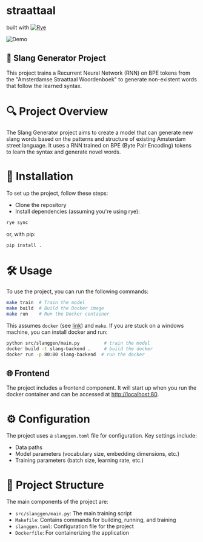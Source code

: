 # straattaal
built with [![Rye](https://img.shields.io/endpoint?url=https://gist.githubusercontent.com/ischaojie/7e975b710fd2265b983c051349369881/raw/5cc749c1b94777dc04069668e0c19959bbbd5b46/rye-badge.json)](https://rye-up.com/)


![Demo](./streetlang-demo.gif)

## 🚀 Slang Generator Project
This project trains a Recurrent Neural Network (RNN) on BPE tokens from the "Amsterdamse Straattaal Woordenboek" to generate non-existent words that follow the learned syntax.

# 🔍 Project Overview
The Slang Generator project aims to create a model that can generate new slang words based on the patterns and structure of existing Amsterdam street language. It uses a RNN trained on BPE (Byte Pair Encoding) tokens to learn the syntax and generate novel words.

# 💾 Installation
To set up the project, follow these steps:

- Clone the repository
- Install dependencies (assuming you're using rye):
```bash
rye sync
```
or, with pip:
```bash
pip install .
```
# 🛠 Usage
To use the project, you can run the following commands:
```bash
make train  # Train the model
make build  # Build the Docker image
make run    # Run the Docker container
```
This assumes `docker` (see [link](https://www.docker.com/)) and `make`.
If you are stuck on a windows machine, you can install docker and run:
```bash
python src/slanggen/main.py         # train the model
docker build -t slang-backend .     # build the docker
docker run -p 80:80 slang-backend  # run the docker
```

## 🌐 Frontend
The project includes a frontend component.
It will start up when you run the docker container and can be accessed at [http://localhost:80](http://localhost:80).

# ⚙️ Configuration
The project uses a `slanggen.toml` file for configuration. Key settings include:

- Data paths
- Model parameters (vocabulary size, embedding dimensions, etc.)
- Training parameters (batch size, learning rate, etc.)

# 📁 Project Structure
The main components of the project are:
- `src/slanggen/main.py`: The main training script
- `Makefile`: Contains commands for building, running, and training
- `slanggen.toml`: Configuration file for the project
- `Dockerfile`: For containerizing the application


